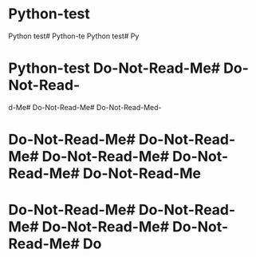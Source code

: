 # Python-test
Python test# Python-te
Python test# Py
# Python-test Do-Not-Read-Me# Do-Not-Read-
d-Me# Do-Not-Read-Me# Do-Not-Read-Med-
# Do-Not-Read-Me# Do-Not-Read-Me# Do-Not-Read-Me# Do-Not-Read-Me# Do-Not-Read-Me


# Do-Not-Read-Me# Do-Not-Read-Me# Do-Not-Read-Me# Do-Not-Read-Me# Do
